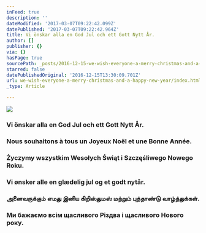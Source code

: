 ```yaml
---
inFeed: true
description: ''
dateModified: '2017-03-07T09:22:42.099Z'
datePublished: '2017-03-07T09:22:42.964Z'
title: Vi önskar alla en God Jul och ett Gott Nytt År.
author: []
publisher: {}
via: {}
hasPage: true
sourcePath: _posts/2016-12-15-we-wish-everyone-a-merry-christmas-and-a-happy-new-year.md
starred: false
datePublishedOriginal: '2016-12-15T13:30:09.701Z'
url: we-wish-everyone-a-merry-christmas-and-a-happy-new-year/index.html
_type: Article

---
```

![](https://the-grid-user-content.s3-us-west-2.amazonaws.com/db2c62ce-7cb7-4212-9efe-6e1a1ae97688.jpg)

### Vi önskar alla en God Jul och ett Gott Nytt År.

### Nous souhaitons à tous un Joyeux Noël et une Bonne Année.

### Życzymy wszystkim Wesołych Świąt i Szczęśliwego Nowego Roku.

### Vi ønsker alle en glædelig jul og et godt nytår.

### அனைவருக்கும் எமது இனிய கிறிஸ்துமஸ் மற்றும் புத்தாண்டு வாழ்த்துக்கள்.

### Ми бажаємо всім щасливого Різдва і щасливого Нового року.